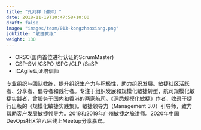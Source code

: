 ```yaml
---
title: "孔兆祥（讲师）"
date: 2018-11-19T10:47:58+10:00
draft: false
image: "images/team/013-kongzhaoxiang.png"
jobtitle: "敏捷教练"
weight: 130
---
```


* ORSC(国内首位进行认证的ScrumMaster)
* CSP-SM /CSPO /SPC /CLP /SaSP
* ICAgile认证培训师

专业组织与团队教练，提升组织生产力与积极性，助力组织发展。敏捷社区活跃者、分享者、倡导者和践行者。专注于组织发展和规模化敏捷转型，航司规模化敏捷实践者，曾服务于国内和香港的两家航司。《洞悉规模化敏捷》作者，收录于捷行出版的《规模化敏捷实践集》。敏捷领导力（Management 3.0）引导师，致力帮助客户发展敏捷领导力。2018和2019年广州敏捷之旅讲师。2020年中国DevOps社区第八届线上Meetup分享嘉宾。